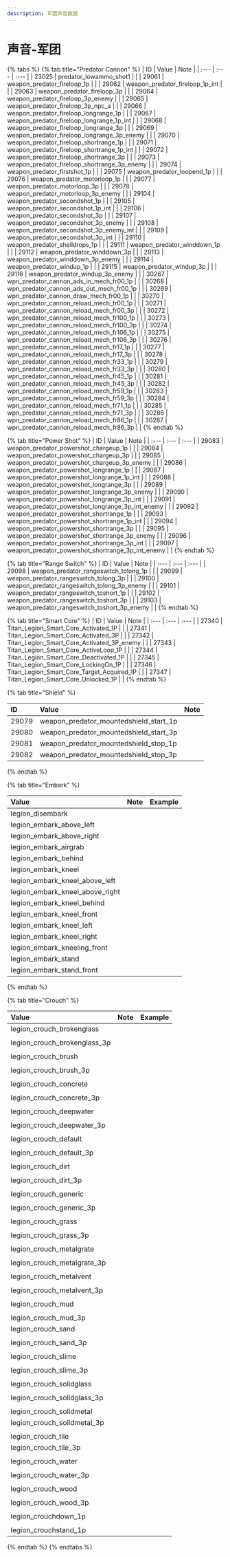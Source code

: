 ```yaml
---
description: 军团声音数据
---
```


# 声音-军团

{% tabs %}
{% tab title="Predator Cannon" %}
| ID | Value | Note |
| :--- | :--- | :--- |
| 23025 | predator\_lowammo\_shot1 |  |
| 29061 | weapon\_predator\_fireloop\_1p |  |
| 29062 | weapon\_predator\_fireloop\_1p\_int |  |
| 29063 | weapon\_predator\_fireloop\_3p |  |
| 29064 | weapon\_predator\_fireloop\_3p\_enemy |  |
| 29065 | weapon\_predator\_fireloop\_3p\_npc\_a |  |
| 29066 | weapon\_predator\_fireloop\_longrange\_1p |  |
| 29067 | weapon\_predator\_fireloop\_longrange\_1p\_int |  |
| 29068 | weapon\_predator\_fireloop\_longrange\_3p |  |
| 29069 | weapon\_predator\_fireloop\_longrange\_3p\_enemy |  |
| 29070 | weapon\_predator\_fireloop\_shortrange\_1p |  |
| 29071 | weapon\_predator\_fireloop\_shortrange\_1p\_int |  |
| 29072 | weapon\_predator\_fireloop\_shortrange\_3p |  |
| 29073 | weapon\_predator\_fireloop\_shortrange\_3p\_enemy |  |
| 29074 | weapon\_predator\_firstshot\_1p |  |
| 29075 | weapon\_predator\_loopend\_1p |  |
| 29076 | weapon\_predator\_motorloop\_1p |  |
| 29077 | weapon\_predator\_motorloop\_3p |  |
| 29078 | weapon\_predator\_motorloop\_3p\_enemy |  |
| 29104 | weapon\_predator\_secondshot\_1p |  |
| 29105 | weapon\_predator\_secondshot\_1p\_int |  |
| 29106 | weapon\_predator\_secondshot\_3p |  |
| 29107 | weapon\_predator\_secondshot\_3p\_enemy |  |
| 29108 | weapon\_predator\_secondshot\_3p\_enemy\_int |  |
| 29109 | weapon\_predator\_secondshot\_3p\_int |  |
| 29110 | weapon\_predator\_shelldrops\_1p |  |
| 29111 | weapon\_predator\_winddown\_1p |  |
| 29112 | weapon\_predator\_winddown\_3p |  |
| 29113 | weapon\_predator\_winddown\_3p\_enemy |  |
| 29114 | weapon\_predator\_windup\_1p |  |
| 29115 | weapon\_predator\_windup\_3p |  |
| 29116 | weapon\_predator\_windup\_3p\_enemy |  |
| 30267 | wpn\_predator\_cannon\_ads\_in\_mech\_fr00\_1p |  |
| 30268 | wpn\_predator\_cannon\_ads\_out\_mech\_fr00\_1p |  |
| 30269 | wpn\_predator\_cannon\_draw\_mech\_fr00\_1p |  |
| 30270 | wpn\_predator\_cannon\_reload\_mech\_fr00\_1p |  |
| 30271 | wpn\_predator\_cannon\_reload\_mech\_fr00\_3p |  |
| 30272 | wpn\_predator\_cannon\_reload\_mech\_fr100\_1p |  |
| 30273 | wpn\_predator\_cannon\_reload\_mech\_fr100\_3p |  |
| 30274 | wpn\_predator\_cannon\_reload\_mech\_fr106\_1p |  |
| 30275 | wpn\_predator\_cannon\_reload\_mech\_fr106\_3p |  |
| 30276 | wpn\_predator\_cannon\_reload\_mech\_fr17\_1p |  |
| 30277 | wpn\_predator\_cannon\_reload\_mech\_fr17\_3p |  |
| 30278 | wpn\_predator\_cannon\_reload\_mech\_fr33\_1p |  |
| 30279 | wpn\_predator\_cannon\_reload\_mech\_fr33\_3p |  |
| 30280 | wpn\_predator\_cannon\_reload\_mech\_fr45\_1p |  |
| 30281 | wpn\_predator\_cannon\_reload\_mech\_fr45\_3p |  |
| 30282 | wpn\_predator\_cannon\_reload\_mech\_fr59\_1p |  |
| 30283 | wpn\_predator\_cannon\_reload\_mech\_fr59\_3p |  |
| 30284 | wpn\_predator\_cannon\_reload\_mech\_fr71\_1p |  |
| 30285 | wpn\_predator\_cannon\_reload\_mech\_fr71\_3p |  |
| 30286 | wpn\_predator\_cannon\_reload\_mech\_fr86\_1p |  |
| 30287 | wpn\_predator\_cannon\_reload\_mech\_fr86\_3p |  |
{% endtab %}

{% tab title="Power Shot" %}
| ID | Value | Note |
| :--- | :--- | :--- |
| 29083 | weapon\_predator\_powershot\_chargeup\_1p |  |
| 29084 | weapon\_predator\_powershot\_chargeup\_3p |  |
| 29085 | weapon\_predator\_powershot\_chargeup\_3p\_enemy |  |
| 29086 | weapon\_predator\_powershot\_longrange\_1p |  |
| 29087 | weapon\_predator\_powershot\_longrange\_1p\_int |  |
| 29088 | weapon\_predator\_powershot\_longrange\_3p |  |
| 29089 | weapon\_predator\_powershot\_longrange\_3p\_enemy |  |
| 29090 | weapon\_predator\_powershot\_longrange\_3p\_int |  |
| 29091 | weapon\_predator\_powershot\_longrange\_3p\_int\_enemy |  |
| 29092 | weapon\_predator\_powershot\_shortrange\_1p |  |
| 29093 | weapon\_predator\_powershot\_shortrange\_1p\_int |  |
| 29094 | weapon\_predator\_powershot\_shortrange\_3p |  |
| 29095 | weapon\_predator\_powershot\_shortrange\_3p\_enemy |  |
| 29096 | weapon\_predator\_powershot\_shortrange\_3p\_int |  |
| 29097 | weapon\_predator\_powershot\_shortrange\_3p\_int\_enemy |  |
{% endtab %}

{% tab title="Range Switch" %}
| ID | Value | Note |
| :--- | :--- | :--- |
| 29098 | weapon\_predator\_rangeswitch\_tolong\_1p |  |
| 29099 | weapon\_predator\_rangeswitch\_tolong\_3p |  |
| 29100 | weapon\_predator\_rangeswitch\_tolong\_3p\_enemy |  |
| 29101 | weapon\_predator\_rangeswitch\_toshort\_1p |  |
| 29102 | weapon\_predator\_rangeswitch\_toshort\_3p |  |
| 29103 | weapon\_predator\_rangeswitch\_toshort\_3p\_enemy |  |
{% endtab %}

{% tab title="Smart Core" %}
| ID | Value | Note |
| :--- | :--- | :--- |
| 27340 | Titan\_Legion\_Smart\_Core\_Activated\_1P |  |
| 27341 | Titan\_Legion\_Smart\_Core\_Activated\_3P |  |
| 27342 | Titan\_Legion\_Smart\_Core\_Activated\_3P\_enemy |  |
| 27343 | Titan\_Legion\_Smart\_Core\_ActiveLoop\_1P |  |
| 27344 | Titan\_Legion\_Smart\_Core\_Deactivated\_1P |  |
| 27345 | Titan\_Legion\_Smart\_Core\_LockingOn\_1P |  |
| 27346 | Titan\_Legion\_Smart\_Core\_Target\_Acquired\_1P |  |
| 27347 | Titan\_Legion\_Smart\_Core\_Unlocked\_1P |  |
{% endtab %}

{% tab title="Shield" %}


| ID | Value | Note |
| :--- | :--- | :--- |
| 29079 | weapon\_predator\_mountedshield\_start\_1p |  |
| 29080 | weapon\_predator\_mountedshield\_start\_3p |  |
| 29081 | weapon\_predator\_mountedshield\_stop\_1p |  |
| 29082 | weapon\_predator\_mountedshield\_stop\_3p |  |
{% endtab %}

{% tab title="Embark" %}


| Value | Note | Example |
| :--- | :--- | :--- |
| legion\_disembark |  |  |
| legion\_embark\_above\_left |  |  |
| legion\_embark\_above\_right |  |  |
| legion\_embark\_airgrab |  |  |
| legion\_embark\_behind |  |  |
| legion\_embark\_kneel |  |  |
| legion\_embark\_kneel\_above\_left |  |  |
| legion\_embark\_kneel\_above\_right |  |  |
| legion\_embark\_kneel\_behind |  |  |
| legion\_embark\_kneel\_front |  |  |
| legion\_embark\_kneel\_left |  |  |
| legion\_embark\_kneel\_right |  |  |
| legion\_embark\_kneeling\_front |  |  |
| legion\_embark\_stand |  |  |
| legion\_embark\_stand\_front |  |  |
{% endtab %}

{% tab title="Crouch" %}


| Value | Note | Example |
| :--- | :--- | :--- |
| legion\_crouch\_brokenglass |  |  |
| legion\_crouch\_brokenglass\_3p |  |  |
| legion\_crouch\_brush |  |  |
| legion\_crouch\_brush\_3p |  |  |
| legion\_crouch\_concrete |  |  |
| legion\_crouch\_concrete\_3p |  |  |
| legion\_crouch\_deepwater |  |  |
| legion\_crouch\_deepwater\_3p |  |  |
| legion\_crouch\_default |  |  |
| legion\_crouch\_default\_3p |  |  |
| legion\_crouch\_dirt |  |  |
| legion\_crouch\_dirt\_3p |  |  |
| legion\_crouch\_generic |  |  |
| legion\_crouch\_generic\_3p |  |  |
| legion\_crouch\_grass |  |  |
| legion\_crouch\_grass\_3p |  |  |
| legion\_crouch\_metalgrate |  |  |
| legion\_crouch\_metalgrate\_3p |  |  |
| legion\_crouch\_metalvent |  |  |
| legion\_crouch\_metalvent\_3p |  |  |
| legion\_crouch\_mud |  |  |
| legion\_crouch\_mud\_3p |  |  |
| legion\_crouch\_sand |  |  |
| legion\_crouch\_sand\_3p |  |  |
| legion\_crouch\_slime |  |  |
| legion\_crouch\_slime\_3p |  |  |
| legion\_crouch\_solidglass |  |  |
| legion\_crouch\_solidglass\_3p |  |  |
| legion\_crouch\_solidmetal |  |  |
| legion\_crouch\_solidmetal\_3p |  |  |
| legion\_crouch\_tile |  |  |
| legion\_crouch\_tile\_3p |  |  |
| legion\_crouch\_water |  |  |
| legion\_crouch\_water\_3p |  |  |
| legion\_crouch\_wood |  |  |
| legion\_crouch\_wood\_3p |  |  |
| legion\_crouchdown\_1p |  |  |
| legion\_crouchstand\_1p |  |  |
{% endtab %}
{% endtabs %}

